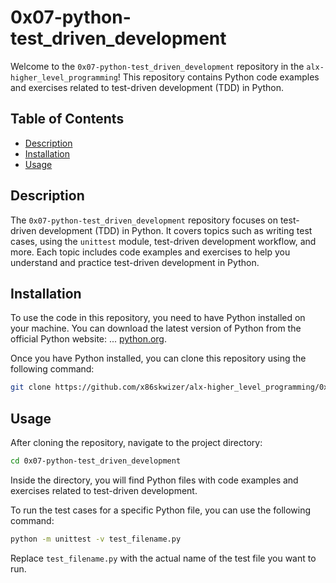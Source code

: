 # 0x07-python-test_driven_development

Welcome to the `0x07-python-test_driven_development` repository in the `alx-higher_level_programming`! This repository contains Python code examples and exercises related to test-driven development (TDD) in Python.

## Table of Contents

- [Description](#description)
- [Installation](#installation)
- [Usage](#usage)

## Description

The `0x07-python-test_driven_development` repository focuses on test-driven development (TDD) in Python. It covers topics such as writing test cases, using the `unittest` module, test-driven development workflow, and more. Each topic includes code examples and exercises to help you understand and practice test-driven development in Python.

## Installation

To use the code in this repository, you need to have Python installed on your machine. You can download the latest version of Python from the official Python website: ... [python.org](https://www.python.org/).

Once you have Python installed, you can clone this repository using the following command:

```bash
git clone https://github.com/x86skwizer/alx-higher_level_programming/0x07-python-test_driven_development.git
```

## Usage

After cloning the repository, navigate to the project directory:

```bash
cd 0x07-python-test_driven_development
```

Inside the directory, you will find Python files with code examples and exercises related to test-driven development.

To run the test cases for a specific Python file, you can use the following command:

```bash
python -m unittest -v test_filename.py
```

Replace `test_filename.py` with the actual name of the test file you want to run.

